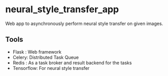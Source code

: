 # neural_style_transfer_app  
Web app to asynchronously perform neural style transfer on given images.

## Tools 
- Flask : Web framework
- Celery: Distributed Task Queue
- Redis : As a task broker and result backend for the tasks
- Tensorflow: For neural style transfer



